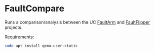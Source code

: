 # FaultCompare
Runs a comparison/analysis between the UC [FaultArm](https://github.com/UCdasec/FaultFlipper) and
[FaultFlipper](https://github.com/UCdasec/FaultArm) projects.

Requirements:
```bash
sudo apt install qemu-user-static
```
